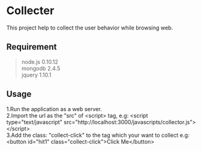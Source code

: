 Collecter
=========
This project help to collect the user behavior while browsing web.




Requirement
---------
> node.js 0.10.12<br/>
> mongodb 2.4.5<br/>
> jquery 1.10.1<br/>



Usage
---------
  1.Run the application as a web server.<br/>
  2.Import the url as the "src" of \<script\> tag, e.g: 
      \<script type="text/javascript" src="http://localhost:3000/javascripts/collector.js"\>\</script\><br/>
  3.Add the class: "collect-click" to the tag which your want to collect e.g: 
      \<button id="hit1" class="collect-click"\>Click Me\</button\>
